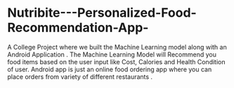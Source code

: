 # Nutribite---Personalized-Food-Recommendation-App-
A College Project where we built the Machine Learning model along with an Android Application . The Machine Learning Model will Recommend you food items based on the user input like Cost, Calories and Health Condition of user. Android app is just an online food ordering app where you can place orders from variety of different restaurants .
